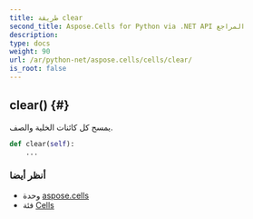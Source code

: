 ```yaml
---
title: طريقة clear
second_title: Aspose.Cells for Python via .NET API المراجع
description:
type: docs
weight: 90
url: /ar/python-net/aspose.cells/cells/clear/
is_root: false
---
```

##  clear() {#}
يمسح كل كائنات الخلية والصف.



```python
def clear(self):
    ...
```





###  أنظر أيضا
* وحدة [aspose.cells](../../)
* فئة [Cells](/cells/ar/python-net/aspose.cells/cells)
